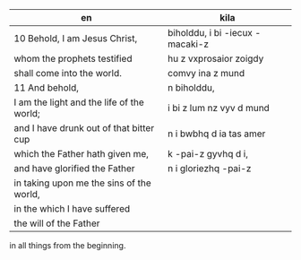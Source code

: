 en | kila
--- | ---
10 Behold, I am Jesus Christ, | biholddu, i bi -iecux -macaki-z
whom the prophets testified | hu z vxprosaior zoigdy
shall come into the world. | comvy ina z mund
11 And behold, | n biholddu,
I am the light and the life of the world; | i bi z lum nz vyv d mund
and I have drunk out of that bitter cup | n i bwbhq d ia tas amer
which the Father hath given me, | k -pai-z gyvhq d i,
and have glorified the Father | n i gloriezhq -pai-z
in taking upon me the sins of the world, |
in the which I have suffered |
the will of the Father |
in all things from the beginning.
